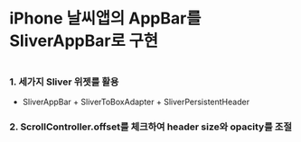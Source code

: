 # iPhone 날씨앱의 AppBar를 SliverAppBar로 구현

![<img src="https://user-images.githubusercontent.com/10203092/253147352-388058dd-1bb2-42c1-a59f-b35aa48aab83.png">](https://github.com/gcback/sliver_to_apple_weather/assets/10203092/0932a6b0-851a-465f-a695-7349f661a7cb "thumb")

### 1. 세가지 Sliver 위젯를 활용
  - SliverAppBar + SliverToBoxAdapter + SliverPersistentHeader

### 2. ScrollController.offset를 체크하여 header size와 opacity를 조절
